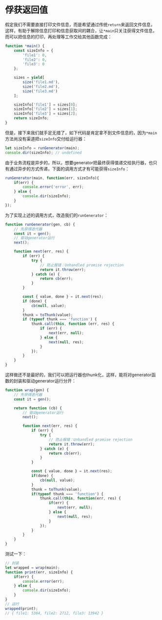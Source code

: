 俘获返回值
=============

假定我们不需要直接打印文件信息，而是希望通过传统`return`来返回文件信息，这样，有助于解除信息打印和信息获取间的耦合，让`*main`只关注获得文件信息，而可以把信息的打印，再处理等工作交给其他函数完成：
```js
function *main() {
    const sizeInfo = {
        'file1': 0,
        'file2': 0,
        'file3': 0
    };

    sizes = yield[
        size('file1.md'),
        size('file2.md'),
        size('file3.md')
    ];

    sizeInfo['file1'] = sizes[0];
    sizeInfo['file2'] = sizes[1];
    sizeInfo['file3'] = sizes[2];
    return sizeInfo;
}
```

但是，接下来我们就手足无措了，如下代码是肯定拿不到文件信息的，因为`*main`方法尚没有渠道把`sizeInfo`交付给运行器：

```js
let sizeInfo = runGenerator(main);
console.dir(sizeInfo); // undefined
```

由于业务流程是异步的，所以，想要generator把最终获得值递交给执行器，也只有通过异步的方式传递，下面的调用方式才有可能获得`sizeInfo`：

```js
runGenerator(main, function(err, sizeInfo){
    if(err) {
        console.error('error', err);
    } else {
        console.dir(sizeInfo);
    }
});
```

为了实现上述的调用方式，改造我们的`runGenerator`：
```js
function runGenerator(gen, cb) {
    // 先获得迭代器
    const it = gen();
    // 驱动generator运行
    next();

    function next(err, res) {
        if (err) {
            try {
                // 防止报错：Unhandled promise rejection
                return it.throw(err);
            } catch (e) {
                return cb(err);
            }
        }

        const { value, done } = it.next(res);
        if (done) {
            cb(null, value);
        }
        thunk = toThunk(value);
        if (typeof thunk === 'function') {
            thunk.call(this, function (err, res) {
                if (err) {
                    next(err, null);
                } else {
                    next(null, res);
                }
            });
        }
    }
}
```

这样做还不是最好的，我们可以把运行器也thunk化，这样，能将对generator函数的封装和驱动generator运行分开：

```js
function wrap(gen) {
    // 先获得迭代器
    const it = gen();

    return function (cb) {
        // 驱动generator运行
        next();

        function next(err, res) {
            if (err) {
                try {
                    // 防止报错：Unhandled promise rejection
                    return it.throw(err);
                } catch (e) {
                    return cb(err);
                }
            }

            const { value, done } = it.next(res);
            if(done) {
                cb(null, value);
            }
            thunk = toThunk(value);
            if(typeof thunk === 'function') {
                thunk.call(this, function(err, res) {
                    if(err) {
                        next(err, null);
                    } else {
                        next(null, res);
                    }
                });
            }
        }
    }
}
```

测试一下：

```js
// 封装
let wrapped = wrap(main);
function print(err, sizeInfo) {
    if(err) {
        console.error(err);
    } else {
        console.dir(sizeInfo);        
    }
}
// 运行
wrapped(print);
// { file1: 5384, file2: 2712, file3: 13942 }
```

